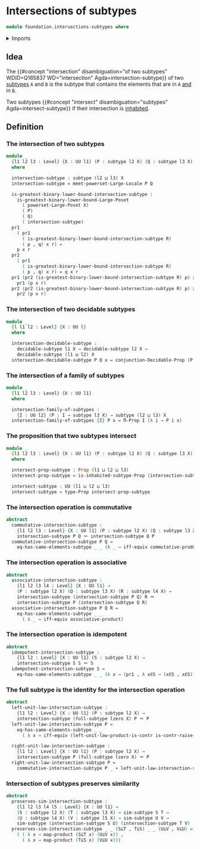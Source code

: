 # Intersections of subtypes

```agda
module foundation.intersections-subtypes where
```

<details><summary>Imports</summary>

```agda
open import foundation.conjunction
open import foundation.decidable-subtypes
open import foundation.dependent-pair-types
open import foundation.full-subtypes
open import foundation.functoriality-cartesian-product-types
open import foundation.identity-types
open import foundation.inhabited-subtypes
open import foundation.large-locale-of-subtypes
open import foundation.logical-equivalences
open import foundation.powersets
open import foundation.raising-universe-levels
open import foundation.similarity-subtypes
open import foundation.subtypes
open import foundation.type-arithmetic-cartesian-product-types
open import foundation.unit-type
open import foundation.universe-levels

open import foundation-core.decidable-propositions
open import foundation-core.propositions

open import order-theory.greatest-lower-bounds-large-posets
```

</details>

## Idea

The
{{#concept "intersection" disambiguation="of two subtypes" WDID=Q185837 WD="intersection" Agda=intersection-subtype}}
of two [subtypes](foundation.subtypes.md) `A` and `B` is the subtype that
contains the elements that are in `A` [and](foundation.conjunction.md) in `B`.

Two subtypes
{{#concept "intersect" disambiguation="subtypes" Agda=intersect-subtype}} if
their intersection is [inhabited](foundation.inhabited-subtypes.md).

## Definition

### The intersection of two subtypes

```agda
module _
  {l1 l2 l3 : Level} {X : UU l1} (P : subtype l2 X) (Q : subtype l3 X)
  where

  intersection-subtype : subtype (l2 ⊔ l3) X
  intersection-subtype = meet-powerset-Large-Locale P Q

  is-greatest-binary-lower-bound-intersection-subtype :
    is-greatest-binary-lower-bound-Large-Poset
      ( powerset-Large-Poset X)
      ( P)
      ( Q)
      ( intersection-subtype)
  pr1
    ( pr1
      ( is-greatest-binary-lower-bound-intersection-subtype R)
      ( p , q) x r) =
    p x r
  pr2
    ( pr1
      ( is-greatest-binary-lower-bound-intersection-subtype R)
      ( p , q) x r) = q x r
  pr1 (pr2 (is-greatest-binary-lower-bound-intersection-subtype R) p) x r =
    pr1 (p x r)
  pr2 (pr2 (is-greatest-binary-lower-bound-intersection-subtype R) p) x r =
    pr2 (p x r)
```

### The intersection of two decidable subtypes

```agda
module _
  {l l1 l2 : Level} {X : UU l}
  where

  intersection-decidable-subtype :
    decidable-subtype l1 X → decidable-subtype l2 X →
    decidable-subtype (l1 ⊔ l2) X
  intersection-decidable-subtype P Q x = conjunction-Decidable-Prop (P x) (Q x)
```

### The intersection of a family of subtypes

```agda
module _
  {l1 l2 l3 : Level} {X : UU l1}
  where

  intersection-family-of-subtypes :
    {I : UU l2} (P : I → subtype l3 X) → subtype (l2 ⊔ l3) X
  intersection-family-of-subtypes {I} P x = Π-Prop I (λ i → P i x)
```

### The proposition that two subtypes intersect

```agda
module _
  {l1 l2 l3 : Level} {X : UU l1} (P : subtype l2 X) (Q : subtype l3 X)
  where

  intersect-prop-subtype : Prop (l1 ⊔ l2 ⊔ l3)
  intersect-prop-subtype = is-inhabited-subtype-Prop (intersection-subtype P Q)

  intersect-subtype : UU (l1 ⊔ l2 ⊔ l3)
  intersect-subtype = type-Prop intersect-prop-subtype
```

### The intersection operation is commutative

```agda
abstract
  commutative-intersection-subtype :
    {l1 l2 l3 : Level} {X : UU l1} (P : subtype l2 X) (Q : subtype l3 X) →
    intersection-subtype P Q ＝ intersection-subtype Q P
  commutative-intersection-subtype P Q =
    eq-has-same-elements-subtype _ _ (λ _ → iff-equiv commutative-product)
```

### The intersection operation is associative

```agda
abstract
  associative-intersection-subtype :
    {l1 l2 l3 l4 : Level} {X : UU l1} →
    (P : subtype l2 X) (Q : subtype l3 X) (R : subtype l4 X) →
    intersection-subtype (intersection-subtype P Q) R ＝
    intersection-subtype P (intersection-subtype Q R)
  associative-intersection-subtype P Q R =
    eq-has-same-elements-subtype _ _
      ( λ _ → iff-equiv associative-product)
```

### The intersection operation is idempotent

```agda
abstract
  idempotent-intersection-subtype :
    {l1 l2 : Level} {X : UU l1} (S : subtype l2 X) →
    intersection-subtype S S ＝ S
  idempotent-intersection-subtype S =
    eq-has-same-elements-subtype _ _ (λ x → (pr1 , λ x∈S → (x∈S , x∈S)))
```

### The full subtype is the identity for the intersection operation

```agda
abstract
  left-unit-law-intersection-subtype :
    {l1 l2 : Level} {X : UU l1} (P : subtype l2 X) →
    intersection-subtype (full-subtype lzero X) P ＝ P
  left-unit-law-intersection-subtype P =
    eq-has-same-elements-subtype _ _
      ( λ x → iff-equiv (left-unit-law-product-is-contr is-contr-raise-unit))

  right-unit-law-intersection-subtype :
    {l1 l2 : Level} {X : UU l1} (P : subtype l2 X) →
    intersection-subtype P (full-subtype lzero X) ＝ P
  right-unit-law-intersection-subtype P =
    commutative-intersection-subtype P _ ∙ left-unit-law-intersection-subtype P
```

### Intersection of subtypes preserves similarity

```agda
abstract
  preserves-sim-intersection-subtype :
    {l1 l2 l3 l4 l5 : Level} {X : UU l1} →
    (S : subtype l2 X) (T : subtype l3 X) → sim-subtype S T →
    (U : subtype l4 X) (V : subtype l5 X) → sim-subtype U V →
    sim-subtype (intersection-subtype S U) (intersection-subtype T V)
  preserves-sim-intersection-subtype _ _ (S⊆T , T⊆S) _ _ (U⊆V , V⊆U) =
    ( ( λ x → map-product (S⊆T x) (U⊆V x)) ,
      ( λ x → map-product (T⊆S x) (V⊆U x)))
```
